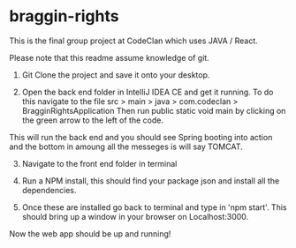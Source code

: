 # braggin-rights
This is the final group project at CodeClan which uses JAVA / React.  

Please note that this readme assume knowledge of git.

1. Git Clone the project and save it onto your desktop.

2. Open the back end folder in IntelliJ IDEA CE and get it running. 
To do this navigate to the file src > main > java > com.codeclan > BragginRightsApplication
Then run public static void main by clicking on the green arrow to the left of the code. 

This will run the back end and you should see Spring booting into action and the bottom in amoung all the messeges is will say
TOMCAT.

3. Navigate to the front end folder in terminal 

4. Run a NPM install, this should find your package json and install all the dependencies.

5. Once these are installed go back to terminal and type in 'npm start'.  This should bring up a window in your browser on Localhost:3000.

Now the web app should be up and running!
